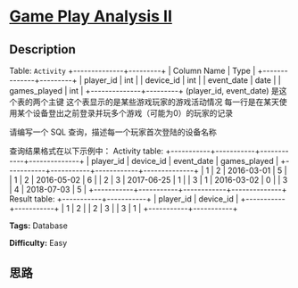 # [Game Play Analysis II][title]

## Description

Table: `Activity`
            +--------------+---------+    | Column Name  | Type    |    +--------------+---------+    | player_id    | int     |    | device_id    | int     |    | event_date   | date    |    | games_played | int     |    +--------------+---------+    (player_id, event_date) 是这个表的两个主键    这个表显示的是某些游戏玩家的游戏活动情况    每一行是在某天使用某个设备登出之前登录并玩多个游戏（可能为0）的玩家的记录    

请编写一个 SQL 查询，描述每一个玩家首次登陆的设备名称

查询结果格式在以下示例中：
            Activity table:    +-----------+-----------+------------+--------------+    | player_id | device_id | event_date | games_played |    +-----------+-----------+------------+--------------+    | 1         | 2         | 2016-03-01 | 5            |    | 1         | 2         | 2016-05-02 | 6            |    | 2         | 3         | 2017-06-25 | 1            |    | 3         | 1         | 2016-03-02 | 0            |    | 3         | 4         | 2018-07-03 | 5            |    +-----------+-----------+------------+--------------+        Result table:    +-----------+-----------+    | player_id | device_id |    +-----------+-----------+    | 1         | 2         |    | 2         | 3         |    | 3         | 1         |    +-----------+-----------+


**Tags:** Database

**Difficulty:** Easy

## 思路

[title]: https://leetcode-cn.com/problems/game-play-analysis-ii
